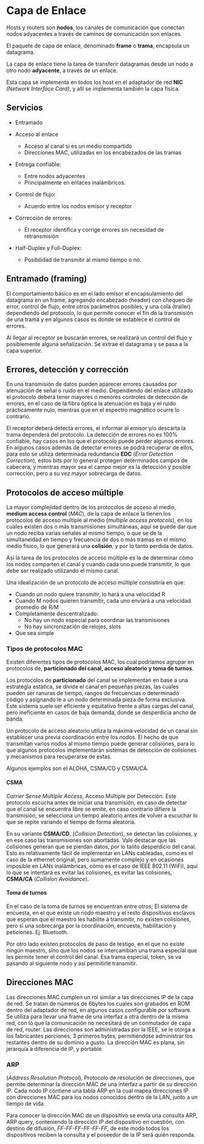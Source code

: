 # Capa de Enlace

Hosts y routers son **nodos**, los canales de comunicación que conectan nodos adyacentes a través de caminos de comunicación son enlaces.

El paquete de capa de enlace, denominado **frame** o **trama**, encapsula un datagrama.

La capa de enlace tiene la tarea de transferir datagramas desde un nodo a otro nodo **adyacente**, a través de un enlace.

Esta capa se implementa en todos los host en el adaptador de red **NIC** *(Network Interface Card)*, y allí se implementa también la capa física.

## Servicios

- Entramado
- Acceso al enlace
  - Acceso al canal si es un medio compartido
  - Direcciones MAC, utilizadas en los encabezados de las tramas

- Entrega confiable:
  - Entre nodos adyacentes
  - Principalmente en enlaces inalámbricos.

- Control de flujo:
  - Acuerdo entre los nodos emisor y receptor

- Corrección de errores:
  - El receptor identifica y corrige errores sin necesidad de retransmisión
- Half-Duplex y Full-Duplex:
  - Posibilidad de transmitir al mismo tiempo o no.

## Entramado (framing)

El comportamiento básico es en el lado emisor el encapsulamiento del datagrama en un frame, agregando encabezado (header) con chequeo de error, control de flujo, entre otros parámetros posibles, y una cola (trailer) dependiendo del protocolo, lo que permite conocer el fin de la transmisión de una trama y en algunos casos es donde se establece el control de errores.

Al llegar al receptor se buscarán errores, se realizará un control del flujo y posiblemente alguna señalización. Se extrae el datagrama y se pasa a la capa superior.

## Errores, detección y corrección

En una transmisión de datos pueden aparecer errores causados por atenuación de señal o ruido en el medio. Dependiendo del enlace utilizado el protocolo deberá tener mayores o menores controles de detección de errores, en el caso de la fibra óptica la atenuación es baja y el ruido prácticamente nulo, mientras que en el espectro magnético ocurre lo contrario.

El receptor deberá detecta errores, el informar al emisor y/o descarta la trama dependerá del protocolo. La detección de errores no es 100% confiable, hay casos en los que el protocolo puede perder algunos errores. En algunos casos además de detectar errores se podrá recuperar de ellos, para esto se utiliza determinada redundancia **EDC** (*Error Detection Correction*), estos bits por lo general protegen determinados campos de cabecera, y mientras mayor sea el campo mejor es la detección y posible corrección, pero a su vez mayor sobrecarga de datos.

## Protocolos de acceso múltiple

La mayor complejidad dentro de los protocolos de acceso al medio, **medium access control** (*MAC*), de la capa de enlace la tienen los protocolos de acceso multiple al medio (*multiple access protocols*), en los cuales existen dos o más transmisiones simultáneas, aquí se puede dar que un nodo reciba varias señales al mismo tiempo, o que se de la simultaneidad en tiempo y frecuencia de dos o más tramas en el mismo medio físico, lo que generará una **colisión**, y por lo tanto perdida de datos.

Así la tarea de los protocolos de acceso múltiple es la de determinar cómo los nodos comparten el canal y cuando cada uno puede transmitir, lo que debe ser realizado utilizando el mismo canal.

Una idealización de un protocolo de acceso múltiple consistiría en que:

- Cuando un nodo quiere transmitir, lo hará a una velocidad R
- Cuando M nodos quieren transmitir, cada uno enviará a una velocidad promedio de R/M
- Completamente descentralizado:
  - No hay un nodo especial para coordinar las transmisiones
  - No hay sincronización de relojes, slots
- Que sea simple

### Tipos de protocolos MAC

Existen diferentes tipos de protocolos MAC, los cual podríamos agrupar en protocolos de, **particionado del canal, acceso aleatorio y toma de turnos**.

Los protocolos de **particionado** del canal se implementan en base a una estratégia estática, se divide el canal en pequeñas piezas, las cuales pueden ser ranuras de tiempo, rangos de frecuencias o determinado código y asignando le a un nodo determinada pieza de forma exclusiva. Este sistema suele ser eficiente y equitativo frente a altas cargas del canal, pero ineficiente en casos de baja demanda, donde se desperdicia ancho de banda.

Un protocolo de acceso aleatorio utiliza la máxima velocidad de un canal sin establecer una previa coordinación entre los nodos. El hecho de que transmitan varios nodos al mismo tiempo puede generar colisiones, para lo que algunos protocolos implementarán sistemas de detección de colisiones y mecanismos para recuperarse de estas.

Algunos ejemplos son el ALOHA, CSMA/CD y CSMA/CA.

#### CSMA

*Carrier Sense Multiple Access*, Acceso Múltiple por Detección. Este protocolo escucha antes de iniciar una transmisión, en caso de detectar que el canal se encuentra libre se emite, en caso contrario difiere la transmisión, se selecciona un tiempo aleatorio antes de volver a escuchar lo que se repite variando el tiempo de forma aleatoria.

En su variante **CSMA/CD**, (*Collision Detection*), se detectan las colisiones, y en ese caso las transmisiones son abortadas. Vale destacar que las colisiones generan que se pierdan datos, por lo tanto desperdicio del canal. Esto es relativamente fácil de implementar en LANs cableadas, como es el caso de la ethernet original, pero sumamente complejo y en ocasiones imposible en LANs inalámbricas, cómo es el caso de IEEE 802.11 (WiFi), aquí lo que se intentará es evitar las colisiones, es evitar las colisiones, **CSMA/CA** (*Collision Avoidance*).

#### Toma de turnos

En el caso de la toma de turnos se encuentran entre otros; El sistema de encuesta, en el que existe un nodo maestro y el resto dispositivos esclavos que esperan que el maestro les habilite a transmitir, no existen colisiones, pero si una sobrecarga por la coordinación, encuesta, habilitación y peticiones. Ej: Bluetooth.

Por otro lado existen protocolos de paso de testigo, en el que no existe ningún maestro, sino que los nodos se intercambian una trama especial que les permite tener el control del canal. Esa trama especial, token, se va pasando al siguiente nodo y así permitirle transmitir.

## Direcciones MAC

Las direcciones MAC cumplen un rol similar a las direcciones IP de la capa de red. Se tratan de números de 6bytes los cuales son grabados en ROM dentro del adaptador de red, en algunos casos configurable por software. Se utiliza para llevar una frame de una interfaz a otra dentro de la misma red, con lo que la comunicación no necesitará de un conmutador de capa de red, router. Las direcciones son administradas por la IEEE, se le otorga a los fabricantes porciones, 3 primeros bytes, permitiéndose administrar los restantes dentro de su dominio a gusto. La dirección MAC es plana, sin jerarquía a diferencia de IP, y portable.

### ARP

(*Address Resolution Protocol*), Protocolo de resolución de direcciones, que permite determinar la dirección MAC de una interfaz a partir de su dirección IP. Cada nodo IP contiene una tabla ARP en la cual mapea direcciones IP con direcciones MAC para los nodos conocidos dentro de la LAN, junto a un tiempo de vida.

Para conocer la dirección MAC de un dispositivo se envía una consulta ARP, ARP query, conteniendo la dirección IP del dispositivo en cuestión, con destino de difusión, *FF-FF-FF-FF-FF-FF*, de este modo todos los dispositivos reciben la consulta y el poseedor de la IP será quién responda.
